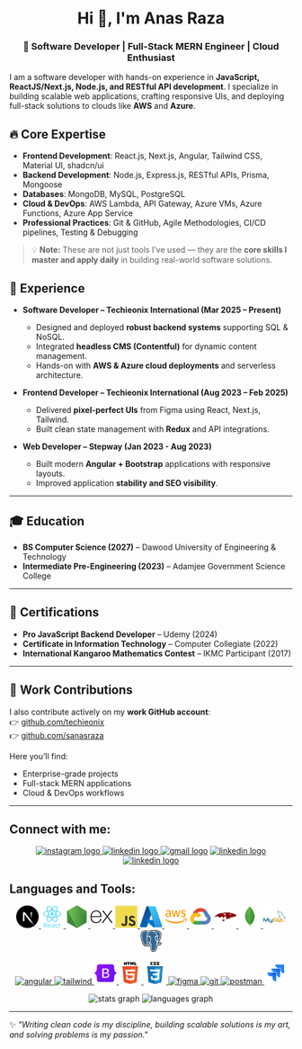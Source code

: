 <h1 align="center">Hi 👋, I'm Anas Raza</h1>
<h3 align="center">🚀 Software Developer | Full-Stack MERN Engineer | Cloud Enthusiast</h3>

I am a software developer with hands-on experience in **JavaScript, ReactJS/Next.js, Node.js, and RESTful API development**. I specialize in building scalable web applications, crafting responsive UIs, and deploying full-stack solutions to clouds like **AWS** and **Azure**.

## 🔥 Core Expertise

- **Frontend Development**: React.js, Next.js, Angular, Tailwind CSS, Material UI, shadcn/ui
- **Backend Development**: Node.js, Express.js, RESTful APIs, Prisma, Mongoose
- **Databases**: MongoDB, MySQL, PostgreSQL
- **Cloud & DevOps**: AWS Lambda, API Gateway, Azure VMs, Azure Functions, Azure App Service
- **Professional Practices**: Git & GitHub, Agile Methodologies, CI/CD pipelines, Testing & Debugging

> 💡 **Note:** These are not just tools I’ve used — they are the **core skills I master and apply daily** in building real-world software solutions.
>
## 💼 Experience  

- **Software Developer – Techieonix International (Mar 2025 – Present)**  
  - Designed and deployed **robust backend systems** supporting SQL & NoSQL.
  - Integrated **headless CMS (Contentful)** for dynamic content management.
  - Hands-on with **AWS & Azure cloud deployments** and serverless architecture.

- **Frontend Developer – Techieonix International (Aug 2023 – Feb 2025)**
  - Delivered **pixel-perfect UIs** from Figma using React, Next.js, Tailwind.
  - Built clean state management with **Redux** and API integrations.

- **Web Developer – Stepway (Jan 2023 - Aug 2023)**
  - Built modern **Angular + Bootstrap** applications with responsive layouts.
  - Improved application **stability and SEO visibility**.

---

## 🎓 Education

- **BS Computer Science (2027)** – Dawood University of Engineering & Technology
- **Intermediate Pre-Engineering (2023)** – Adamjee Government Science College

---

## 📜 Certifications

- **Pro JavaScript Backend Developer** – Udemy (2024)
- **Certificate in Information Technology** – Computer Collegiate (2022)
- **International Kangaroo Mathematics Contest** – IKMC Participant (2017)

---

## 🏢 Work Contributions  

I also contribute actively on my **work GitHub account**:\
👉 [github.com/techieonix](https://github.com/techieonix)\
👉 [github.com/sanasraza](https://github.com/sanasraza)

Here you’ll find:  

- Enterprise-grade projects  
- Full-stack MERN applications  
- Cloud & DevOps workflows

---

<h2 align="left">Connect with me:</h2>
<div align="center">
  <a href="https://www.instagram.com/syedanasrazabukhari"> <img src="https://img.shields.io/static/v1?message=Instagram&logo=instagram&label=&color=E4405F&logoColor=white&labelColor=&style=for-the-badge" height="35" alt="instagram logo"  /> </a>
  <a href="https://www.facebook.com/syedanasrazabukhari"> <img src="https://img.shields.io/static/v1?message=Facebook&logo=facebook&label=&color=316FF6&logoColor=white&labelColor=&style=for-the-badge" height="35" alt="linkedin logo"  /> </a>
  <a href="mailto:sanasraza1234@gmail.com"><img src="https://img.shields.io/static/v1?message=Gmail&logo=gmail&label=&color=D14836&logoColor=white&labelColor=&style=for-the-badge" height="35" alt="gmail logo"  /></a>
  <a href="https://www.linkedin.com/in/anasaqeelbukhari/"> <img src="https://img.shields.io/static/v1?message=LinkedIn&logo=linkedin&label=&color=0077B5&logoColor=white&labelColor=&style=for-the-badge" height="35" alt="linkedin logo"  /> </a>
  <a href="https://twitter.com/anas_raza_4114"> <img src="https://img.shields.io/static/v1?message=Twitter&logo=twitter&label=&color=1DA1F2&logoColor=white&labelColor=&style=for-the-badge" height="35" alt="linkedin logo"  /> </a>
</div>

<h2 align="left">Languages and Tools:</h2>
<p align="center"> 
  <a href="https://nextjs.org/" target="_blank" rel="noreferrer" title="Next.js"> <img src="https://raw.githubusercontent.com/devicons/devicon/54cfe13ac10eaa1ef817a343ab0a9437eb3c2e08/icons/nextjs/nextjs-original.svg" alt="next" width="40" height="40"/> </a>
  <a href="https://reactjs.org/" target="_blank" rel="noreferrer" title="ReactJS"> <img src="https://raw.githubusercontent.com/devicons/devicon/master/icons/react/react-original-wordmark.svg" alt="react" width="40" height="40"/> </a>
  <a href="https://nodejs.org/en" target="_blank" rel="noreferrer" title="Node.js"> <img src="https://raw.githubusercontent.com/devicons/devicon/master/icons/nodejs/nodejs-original.svg" alt="nodejs" width="40" height="40"/> </a>
  <a href="https://expressjs.com/" target="_blank" rel="noreferrer" title="ExpressJS"> <img src="https://raw.githubusercontent.com/devicons/devicon/master/icons/express/express-original.svg" alt="express" width="40" height="40"/> </a>
  <a href="https://developer.mozilla.org/en-US/docs/Web/JavaScript" target="_blank" rel="noreferrer" title="JavaScript"> <img src="https://raw.githubusercontent.com/devicons/devicon/master/icons/javascript/javascript-original.svg" alt="javascript" width="40" height="40"/> </a>
  <a href="https://azure.microsoft.com/" target="_blank" rel="noreferrer" title="MS Azure"> <img src="https://raw.githubusercontent.com/devicons/devicon/54cfe13ac10eaa1ef817a343ab0a9437eb3c2e08/icons/azure/azure-original.svg" alt="azure" width="40" height="40"/> </a>
  <a href="https://aws.amazon.com/" target="_blank" rel="noreferrer" title="AWS"> <img src="https://raw.githubusercontent.com/devicons/devicon/54cfe13ac10eaa1ef817a343ab0a9437eb3c2e08/icons/amazonwebservices/amazonwebservices-plain-wordmark.svg" alt="aws" width="40" height="40"/> </a>
  <a href="https://cloud.google.com/" target="_blank" rel="noreferrer" title="GCP"> <img src="https://raw.githubusercontent.com/devicons/devicon/54cfe13ac10eaa1ef817a343ab0a9437eb3c2e08/icons/googlecloud/googlecloud-original.svg" alt="gcp" width="40" height="40"/> </a>
  <a href="https://mongoosejs.com/" target="_blank" rel="noreferrer" title="Mongoose"> <img src="https://raw.githubusercontent.com/devicons/devicon/master/icons/mongoose/mongoose-original.svg" alt="mongoose" width="40" height="40"/> </a>
  <a href="https://www.mongodb.com/" target="_blank" rel="noreferrer" title="MongoDB"> <img src="https://raw.githubusercontent.com/devicons/devicon/54cfe13ac10eaa1ef817a343ab0a9437eb3c2e08/icons/mongodb/mongodb-original.svg" alt="mongodb" width="40" height="40"/> </a>
  <a href="https://www.mysql.com/" target="_blank" rel="noreferrer" title="MySQL"> <img src="https://raw.githubusercontent.com/devicons/devicon/master/icons/mysql/mysql-original-wordmark.svg" alt="mysql" width="40" height="40"/> </a>
  <a href="https://www.postgresql.org/" target="_blank" rel="noreferrer" title="PostgreSQL"> <img src="https://raw.githubusercontent.com/devicons/devicon/54cfe13ac10eaa1ef817a343ab0a9437eb3c2e08/icons/postgresql/postgresql-original.svg" alt="postgresql" width="40" height="40"/> </a>
</p>

<p align="center">  
  <a href="https://angular.io" target="_blank" rel="noreferrer" title="Angular">     <img src="https://angular.io/assets/images/logos/angular/angular.svg" alt="angular" width="40" height="40"/>   </a>
  <a href="https://tailwindcss.com/" target="_blank" rel="noreferrer" title="Tailwind"> <img src="https://www.vectorlogo.zone/logos/tailwindcss/tailwindcss-icon.svg" alt="tailwind" width="40" height="40"/> </a>
  <a href="https://getbootstrap.com" target="_blank" rel="noreferrer" title="Bootstrap"> <img src="https://raw.githubusercontent.com/devicons/devicon/54cfe13ac10eaa1ef817a343ab0a9437eb3c2e08/icons/bootstrap/bootstrap-original.svg" alt="bootstrap" width="40" height="40"/> </a>
  <a href="https://www.w3.org/html/" target="_blank" rel="noreferrer" title="HTML"> <img src="https://raw.githubusercontent.com/devicons/devicon/master/icons/html5/html5-original-wordmark.svg" alt="html5" width="40" height="40"/> </a>
  <a href="https://www.w3schools.com/css/" target="_blank" rel="noreferrer" title="CSS"> <img src="https://raw.githubusercontent.com/devicons/devicon/master/icons/css3/css3-original-wordmark.svg" alt="css3" width="40" height="40"/> </a>
  <a href="https://www.figma.com/" target="_blank" rel="noreferrer" title="Figma"> <img src="https://www.vectorlogo.zone/logos/figma/figma-icon.svg" alt="figma" width="40" height="40"/> </a>
  <a href="https://git-scm.com/" target="_blank" rel="noreferrer" title="Git"> <img src="https://www.vectorlogo.zone/logos/git-scm/git-scm-icon.svg" alt="git" width="40" height="40"/> </a>
  <a href="https://postman.com" target="_blank" rel="noreferrer" title="Postman"> <img src="https://www.vectorlogo.zone/logos/getpostman/getpostman-icon.svg" alt="postman" width="40" height="40"/> </a>
  <a href="https://www.atlassian.com/" target="_blank" rel="noreferrer" title="Jira / Atlassian"> <img src="https://raw.githubusercontent.com/devicons/devicon/54cfe13ac10eaa1ef817a343ab0a9437eb3c2e08/icons/jira/jira-original.svg" alt="jira" width="40" height="40"/> </a>
</p>


<div align="center">
  <img src="https://github-readme-stats.vercel.app/api?username=anasrazaofficial&hide_title=false&hide_rank=false&show_icons=true&include_all_commits=true&count_private=true&disable_animations=false&theme=dracula&locale=en&hide_border=false" height="150" alt="stats graph"  />
  <img src="https://github-readme-stats.vercel.app/api/top-langs?username=anasrazaofficial&locale=en&hide_title=false&layout=compact&card_width=320&langs_count=5&theme=dracula&hide_border=false" height="150" alt="languages graph"  />
</div>

---

✨ _"Writing clean code is my discipline, building scalable solutions is my art, and solving problems is my passion."_
